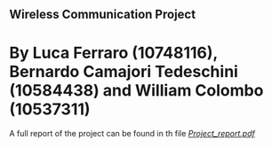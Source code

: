 ## Wireless Communication Project

# By Luca Ferraro (10748116), Bernardo Camajori Tedeschini (10584438) and William Colombo (10537311)

A full report of the project can be found in th file [*Project_report.pdf*](https://github.com/BernardoCama/WirelessCommunicationProject/blob/main/Report/Project_report.pdf)
